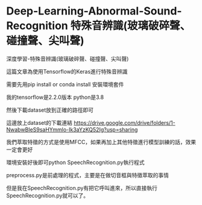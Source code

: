 # Deep-Learning-Abnormal-Sound-Recognition 特殊音辨識(玻璃破碎聲、碰撞聲、尖叫聲)

深度學習-特殊音辨識(玻璃破碎聲、碰撞聲、尖叫聲)

這篇文章為使用Tensorflow的Keras進行特殊音辨識

需要先用pip install or conda install 安裝環境套件

我的tensorflow是2.2.0版本 python是3.8

然後下載dataset放到正確的路徑即可

這邊放上dataset的下載連結 https://drive.google.com/drive/folders/1-NwabwBIeS9saHYmmlo-Ik3aYzKQ52Ig?usp=sharing

我們萃取特徵的方式是使用MFCC，如果再加上其他特徵進行模型訓練的話，效果一定會更好

環境安裝好後即可python SpeechRecognition.py執行程式

preprocess.py是前處理的程式，主要是在做切音框與特徵萃取的事情

但是我在SpeechRecognition.py有把它呼叫進來，所以直接執行SpeechRecognition.py就可以了。
